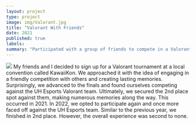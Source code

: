 ```yaml
---
layout: project
type: project
image: img/Valorant.jpg
title: "Valorant With Friends"
date: 2021
published: true
labels:
summary: "Participated with a group of friends to compete in a Valorant tournament at KawaiiKon"
---
```

<img class="img-fluid" src="../img/Valorant2.png">
My friends and I decided to sign up for a Valorant tournament at a local convention called KawaiiKon. We approached it with the idea of engaging in a friendly competition with others and creating lasting memories. Surprisingly, we advanced to the finals and found ourselves competing against the UH Esports Valorant team. Ultimately, we secured the 2nd place spot against them, making numerous memories along the way. This occurred in 2021. In 2022, we opted to participate again and once more faced off against the UH Esports team. Similar to the previous year, we finished in 2nd place. However, the overall experience was second to none.

